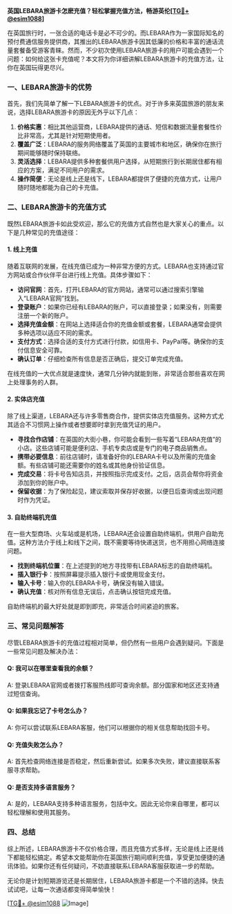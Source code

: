**英国LEBARA旅游卡怎麽充值？轻松掌握充值方法，畅游英伦[[TG💪+ @esim1088](https://t.me/s/esim1088)]**

在英国旅行时，一张合适的电话卡是必不可少的。而LEBARA作为一家国际知名的预付费通信服务提供商，其推出的LEBARA旅游卡因其低廉的价格和丰富的通话流量套餐备受游客青睐。然而，不少初次使用LEBARA旅游卡的用户可能会遇到一个问题：如何给这张卡充值呢？本文将为你详细讲解LEBARA旅游卡的充值方法，让你在英国玩得更尽兴。

### 一、LEBARA旅游卡的优势

首先，我们先简单了解一下LEBARA旅游卡的优点。对于许多来英国旅游的朋友来说，选择LEBARA旅游卡的原因无外乎以下几点：

1. **价格实惠**：相比其他运营商，LEBARA提供的通话、短信和数据流量套餐性价比非常高，尤其是针对短期使用者。
2. **覆盖广泛**：LEBARA的服务网络覆盖了英国的主要城市和地区，确保你在旅行期间能够随时保持联络。
3. **灵活选择**：LEBARA提供多种套餐供用户选择，从短期旅行到长期居住都有相应的方案，满足不同用户的需求。
4. **操作简便**：无论是线上还是线下，LEBARA都提供了便捷的充值方式，让用户随时随地都能为自己的卡充值。

### 二、LEBARA旅游卡的充值方式

既然LEBARA旅游卡如此受欢迎，那么它的充值方式自然也是大家关心的重点。以下是几种常见的充值途径：

#### 1. 线上充值

随着互联网的发展，在线充值已成为一种非常方便的方式。LEBARA也支持通过官方网站或合作伙伴平台进行线上充值。具体步骤如下：

- **访问官网**：首先，打开LEBARA的官方网站，通常可以通过搜索引擎输入“LEBARA官网”找到。
- **登录账户**：如果你已经有LEBARA的账户，可以直接登录；如果没有，则需要注册一个新的账户。
- **选择充值金额**：在网站上选择适合你的充值金额或套餐，LEBARA通常会提供多种选项以适应不同的需求。
- **支付方式**：选择合适的支付方式进行付款，如信用卡、PayPal等。确保你的支付信息安全可靠。
- **确认订单**：仔细检查所有信息是否正确后，提交订单完成充值。

在线充值的一大优点就是速度快，通常几分钟内就能到账，非常适合那些喜欢在网上处理事务的人群。

#### 2. 实体店充值

除了线上渠道，LEBARA还与许多零售商合作，提供实体店充值服务。这种方式尤其适合不习惯网上操作或者想要即时拿到充值凭证的用户。

- **寻找合作店铺**：在英国的大街小巷，你可能会看到一些写着“LEBARA充值”的小店。这些店铺可能是便利店、手机专卖店或是专门的电子商品销售点。
- **携带必要信息**：前往店铺时，请准备好你的LEBARA卡号以及所需的充值金额。有些店铺可能还需要你的姓名或其他身份验证信息。
- **完成交易**：将卡号告知店员，并按照指示完成支付。之后，店员会帮你将资金添加到你的账户中。
- **保留收据**：为了保险起见，建议索取并保存好收据，以便日后查询或出现问题时作为凭证。

#### 3. 自助终端机充值

在一些大型商场、火车站或是机场，LEBARA还会设置自助终端机，供用户自助充值。这种方法介于线上和线下之间，既不需要等待快递送货，也不用担心网络连接问题。

- **找到终端机位置**：在上述提到的地方寻找带有LEBARA标志的自助终端机。
- **插入银行卡**：按照屏幕提示插入银行卡或使用现金支付。
- **输入卡号**：输入你的LEBARA卡号，确保没有输入错误。
- **确认充值**：核对所有信息无误后，点击确认按钮完成充值。

自助终端机的最大好处就是即到即充，非常适合时间紧迫的旅客。

### 三、常见问题解答

尽管LEBARA旅游卡的充值过程相对简单，但仍然有一些用户会遇到疑问。下面是一些常见问题及解决办法：

#### Q: 我可以在哪里查看我的余额？
A: 登录LEBARA官网或者拨打客服热线即可查询余额。部分国家和地区还支持通过短信查询。

#### Q: 如果我忘记了卡号怎么办？
A: 你可以尝试联系LEBARA客服，他们可以根据你的相关信息帮助找回卡号。

#### Q: 充值失败怎么办？
A: 首先检查网络连接是否稳定，然后重新尝试。如果多次失败，建议直接联系客服寻求帮助。

#### Q: 是否支持多语言服务？
A: 是的，LEBARA支持多种语言服务，包括中文。因此无论你来自哪里，都可以轻松理解和使用其服务。

### 四、总结

综上所述，LEBARA旅游卡不仅价格合理，而且充值方式多样，无论是线上还是线下都能轻松搞定。希望本文能帮助你在英国旅行期间顺利充值，享受更加便捷的通讯体验。如果你还有任何疑问，不妨直接联系LEBARA客服获取进一步的帮助。

无论你是计划短期游览还是长期居住，LEBARA旅游卡都是一个不错的选择。快去试试吧，让每一次通话都变得简单愉快！

[[TG💪+ @esim1088](https://t.me/s/esim1088) ![Image](https://i.postimg.cc/4NQfJmqS/Snipaste-2025-05-13-00-14-12.png)]